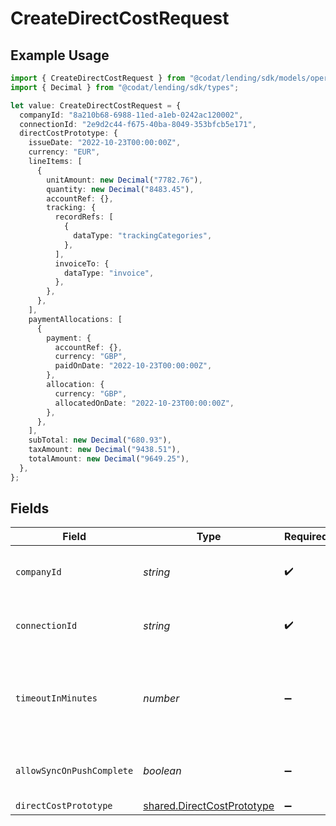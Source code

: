# CreateDirectCostRequest

## Example Usage

```typescript
import { CreateDirectCostRequest } from "@codat/lending/sdk/models/operations";
import { Decimal } from "@codat/lending/sdk/types";

let value: CreateDirectCostRequest = {
  companyId: "8a210b68-6988-11ed-a1eb-0242ac120002",
  connectionId: "2e9d2c44-f675-40ba-8049-353bfcb5e171",
  directCostPrototype: {
    issueDate: "2022-10-23T00:00:00Z",
    currency: "EUR",
    lineItems: [
      {
        unitAmount: new Decimal("7782.76"),
        quantity: new Decimal("8483.45"),
        accountRef: {},
        tracking: {
          recordRefs: [
            {
              dataType: "trackingCategories",
            },
          ],
          invoiceTo: {
            dataType: "invoice",
          },
        },
      },
    ],
    paymentAllocations: [
      {
        payment: {
          accountRef: {},
          currency: "GBP",
          paidOnDate: "2022-10-23T00:00:00Z",
        },
        allocation: {
          currency: "GBP",
          allocatedOnDate: "2022-10-23T00:00:00Z",
        },
      },
    ],
    subTotal: new Decimal("680.93"),
    taxAmount: new Decimal("9438.51"),
    totalAmount: new Decimal("9649.25"),
  },
};
```

## Fields

| Field                                                                           | Type                                                                            | Required                                                                        | Description                                                                     | Example                                                                         |
| ------------------------------------------------------------------------------- | ------------------------------------------------------------------------------- | ------------------------------------------------------------------------------- | ------------------------------------------------------------------------------- | ------------------------------------------------------------------------------- |
| `companyId`                                                                     | *string*                                                                        | :heavy_check_mark:                                                              | Unique identifier for a company.                                                | 8a210b68-6988-11ed-a1eb-0242ac120002                                            |
| `connectionId`                                                                  | *string*                                                                        | :heavy_check_mark:                                                              | Unique identifier for a connection.                                             | 2e9d2c44-f675-40ba-8049-353bfcb5e171                                            |
| `timeoutInMinutes`                                                              | *number*                                                                        | :heavy_minus_sign:                                                              | Time limit for the push operation to complete before it is timed out.           |                                                                                 |
| `allowSyncOnPushComplete`                                                       | *boolean*                                                                       | :heavy_minus_sign:                                                              | Allow a sync upon push completion.                                              |                                                                                 |
| `directCostPrototype`                                                           | [shared.DirectCostPrototype](../../../sdk/models/shared/directcostprototype.md) | :heavy_minus_sign:                                                              | N/A                                                                             |                                                                                 |